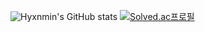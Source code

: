 ![Hyxnmin's GitHub stats](https://github-readme-stats.vercel.app/api?username=Hyxnmin&show_icons=true&theme=tokyonight)
[![Solved.ac프로필](http://mazassumnida.wtf/api/v2/generate_badge?boj={phmi4199})](https://solved.ac/{phmi4199})
